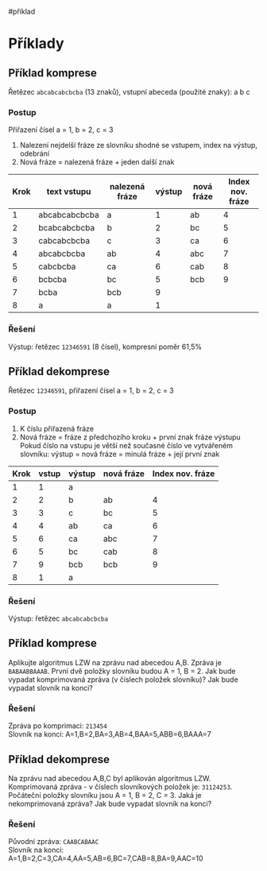 #příklad 
# Příklady

## Příklad komprese
Řetězec `abcabcabcbcba` (13 znaků), vstupní abeceda (použité znaky): a b c

### Postup
Přiřazení čísel a = 1, b = 2, c = 3
1. Nalezení nejdelší fráze ze slovníku shodné se vstupem, index na výstup, odebrání
2. Nová fráze = nalezená fráze + jeden další znak

| Krok | text vstupu | nalezená fráze | výstup | nová fráze | Index nov. fráze | 
|---|---|---|---|---|---|
|1 | abcabcabcbcba| a | 1 | ab | 4 |
| 2 | bcabcabcbcba| b | 2 | bc | 5 |
| 3 | cabcabcbcba | c | 3 | ca | 6 |
|4|abcabcbcba|ab|4|abc|7 |
|5|cabcbcba|ca|6|cab|8 |
|6|bcbcba|bc|5|bcb|9 |
|7 |bcba|bcb|9|
|8|a|a|1|
### Řešení
Výstup: řetězec `12346591` (8 čísel), kompresní poměr 61,5%

## Příklad dekomprese
Řetězec `12346591`, přiřazení čísel a = 1, b = 2, c = 3

### Postup
1. K číslu přiřazená fráze
2. Nová fráze = fráze z předchozího kroku + první znak fráze výstupu
Pokud číslo na vstupu je větší než současné číslo ve vytvářeném slovníku: výstup = nová fráze = minulá fráze + její první znak

| Krok | vstup | výstup | nová fráze | Index nov. fráze |
|---|---|---|---|---|
|1|1|a|
|2|2|b|ab|4|
|3|3|c|bc|5|
|4|4|ab|ca|6|
|5|6|ca|abc|7|
|6|5|bc|cab|8|
|7|9|bcb|bcb|9|
|8|1|a|
### Řešení
Výstup: řetězec `abcabcabcbcba`

## Příklad komprese

Aplikujte algoritmus LZW na zprávu nad abecedou A,B. Zpráva je `BABAABBAAAB`. První dvě položky slovníku budou A = 1, B = 2. Jak bude vypadat komprimovaná zpráva (v číslech položek slovníku)? Jak bude vypadat slovník na konci?

### Řešení

Zpráva po komprimaci: `213454`   
Slovník na konci: A=1,B=2,BA=3,AB=4,BAA=5,ABB=6,BAAA=7

## Příklad dekomprese

Na zprávu nad abecedou A,B,C byl aplikován algoritmus LZW. Komprimovaná zpráva - v číslech slovníkových položek je: `31124253`. Počáteční položky slovníku jsou A = 1, B = 2, C = 3. Jaká je nekomprimovaná zpráva? Jak bude vypadat slovník na konci?

### Řešení

Původní zpráva: `CAABCABAAC`  
Slovník na konci: A=1,B=2,C=3,CA=4,AA=5,AB=6,BC=7,CAB=8,BA=9,AAC=10